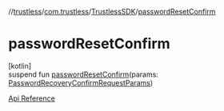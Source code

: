 //[trustless](../../../index.md)/[com.trustless](../index.md)/[TrustlessSDK](index.md)/[passwordResetConfirm](password-reset-confirm.md)

# passwordResetConfirm

[kotlin]\
suspend fun [passwordResetConfirm](password-reset-confirm.md)(params: [PasswordRecoveryConfirmRequestParams](../../com.trustless.requests.identity.passwordRecoveryConfirm/-password-recovery-confirm-request-params/index.md))

[Api Reference](https://developer.finto.io/docs/apis/identity#/User%20management/Confirm%20password%20reset)
